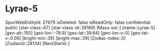 ﻿---
location: [39.64,-78.9,150]
type: Station
tags:
- astro/Star

---

# Lyrae-5

SpocWebEntityId: 27679
isDeleted: false
isReadOnly: false
confidential: public
[star-class::A7]
[star-class-id::28189]
[Mass-sol::]
[name::Lyrae-5]
[geo-alt::150]
[geo-lon::-78.9]
[geo-lat::39.64]
[geo-lon-v::0]
[geo-lat-v::0.06]
[bright-min::39]
[bright-max::39]
[Zodiac-index::5]
[ZodiacId::28134]
[NextStarId::]

